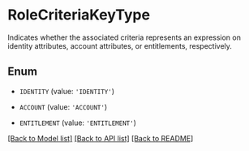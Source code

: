 # RoleCriteriaKeyType

Indicates whether the associated criteria represents an expression on identity attributes, account attributes, or entitlements, respectively.

## Enum

* `IDENTITY` (value: `'IDENTITY'`)

* `ACCOUNT` (value: `'ACCOUNT'`)

* `ENTITLEMENT` (value: `'ENTITLEMENT'`)

[[Back to Model list]](../README.md#documentation-for-models) [[Back to API list]](../README.md#documentation-for-api-endpoints) [[Back to README]](../README.md)


